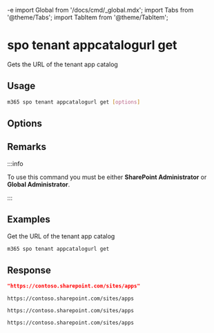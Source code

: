 -e <!-- DISCLAIMER: All secrets, passwords, and sensitive values in this document are examples only and not real credentials. -->
import Global from '/docs/cmd/_global.mdx';
import Tabs from '@theme/Tabs';
import TabItem from '@theme/TabItem';

# spo tenant appcatalogurl get

Gets the URL of the tenant app catalog

## Usage

```sh
m365 spo tenant appcatalogurl get [options]
```

## Options

<Global />

## Remarks

:::info

To use this command you must be either **SharePoint Administrator** or **Global Administrator**.

:::

## Examples

Get the URL of the tenant app catalog

```sh
m365 spo tenant appcatalogurl get
```

## Response

<Tabs>
  <TabItem value="JSON">

  ```json
  "https://contoso.sharepoint.com/sites/apps"
  ```

  </TabItem>
  <TabItem value="Text">

  ```text
  https://contoso.sharepoint.com/sites/apps
  ```

  </TabItem>
  <TabItem value="CSV">

  ```csv
  https://contoso.sharepoint.com/sites/apps
  ```

  </TabItem>
  <TabItem value="Markdown">

  ```md
  https://contoso.sharepoint.com/sites/apps
  ```

  </TabItem>
</Tabs>
